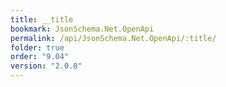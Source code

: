 ```yaml
---
title: __title
bookmark: JsonSchema.Net.OpenApi
permalink: /api/JsonSchema.Net.OpenApi/:title/
folder: true
order: "9.04"
version: "2.0.0"
---
```

